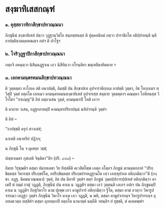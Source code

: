 <h1>สงฺฆาทิเสสกณฺฑํ</h1>
<h3>๑. อุสฺสยวาทิกาสิกฺขาปทวณฺณนา</h3>
<p>ภิกฺขุนีนํ   สงฺฆาทิเสสํ ปตฺวา วุฎฺฐานวิธโย สนฺทสฺสนตฺถํ ติ ปุคฺคลนิยมํ กตฺวา ปาราชิกโต อธิปฺปายนฺติ นฺติ อาปตฺตินามคฺคหณญฺจ กตํฯ ติ ปาโฐฯ</p>

</p>


<h3>๒. โจริวุฎฺฐาปิกาสิกฺขาปทวณฺณนา</h3>
<p>กตฺถจิ อคนฺตฺวา นิสินฺนฎฺฐาเน เอว นิสีทิตฺวา กโรนฺติยา  ขณฺฑสีมาทิคตาย ฯ</p>

</p>


<h3>๓. เอกคามนฺตรคมนสิกฺขาปทวณฺณนา</h3>
<p>ติ วุตฺตตฺตา อาโภเค สติ อนาปตฺติ, อิมสฺมิํ ปน สิกฺขาปเท  อุปจาราติกฺกเม อาปตฺติ วุตฺตา, อิธ โอกฺกเมฯ ทฺวีสุปิ วุตฺตํ อตฺถโต เอกเมว คามนฺตรคมนสงฺฆาทิเสสํ อุปจารสฺส สนฺธาย วุตฺตตฺตาฯ คณมฺหา โอหียนสฺส วิโรโธฯ ‘‘อรเญฺญ’’ติ อิทํ อตฺถวเสน วุตฺตํ, คามนฺตเรปิ โหติ เอวฯ</p>


<p>  ติ คาถาย วเสน, อฎฺฐกถายมฺปิ คามนฺตรปริยาปนฺนํ นทิปารนฺติ วุตฺตํฯ</p>

</p>


<p>  ติ อิทํ –</p>


<p>
‘‘อาปชฺชติ ครุกํ สาวเสสํ;  
  
ฉาเทติ อนาทริยํ ปฎิจฺจ;  
  
น ภิกฺขุนี โน จ ผุเสยฺย วชฺชํ;  
  
ปญฺหาเมสา กุสเลหิ จินฺติตา’’ติฯ (ปริ. ๔๘๑) –  
</p>
  
<p>อิมาย วิรุชฺฌติฯ ตสฺมา ปมาทเลขา วิย ทิสฺสตีติ คเวสิตโพฺพ เอตฺถ อโตฺถฯ ภิกฺขูนํ มานตฺตกถายํ ‘‘ปริกฺขิตฺตสฺส วิหารสฺส ปริเกฺขปโต, อปริกฺขิตฺตสฺส ปริเกฺขปารหฎฺฐานโต เทฺว เลฑฺฑุปาเต อติกฺกมิตฺวา’’ติ (กงฺขา. อฎฺฐ. นิคมนวณฺณนา) วุตฺตํ, อิธ ปน ติอาทิ วุตฺตํฯ ตตฺร ภิกฺขูนํ วุตฺตปฺปการปฺปเทสํ อติกฺกมิตฺวา คาเมปิ ตํ กมฺมํ กาตุํ วฎฺฎติ, ภิกฺขุนีนํ ปน คาเม น วฎฺฎติฯ ตสฺมา เอวํ วุตฺตนฺติ เอเกฯ อปเร ปน ภิกฺขูนมฺปิ คาเม น วฎฺฎติฯ ภิกฺขุวิหาโร นาม ปุเพฺพ เอว คามูปจารํ อติกฺกมิตฺวา ฐิโต, ตสฺมา คามํ อวตฺวา วิหารูปจารเมว เหฎฺฐา วุตฺตํฯ ภิกฺขุนีนํ วิหาโร คาเม เอว วฎฺฎติ, น พหิ, ตสฺมา คามูปจารญฺจ วิหารูปจารญฺจ อุภยเมเวตฺถ ทสฺสิตํฯ ตสฺมา อุภยตฺถาปิ อตฺถโต นานาตฺตํ นตฺถีติ วทนฺติฯ ยํ ยุชฺชติ, ตํ คเหตพฺพํฯ</p>

</p>





